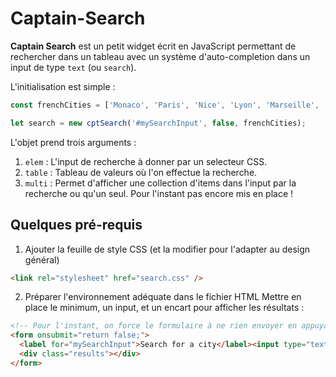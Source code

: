 # Captain-Search

**Captain Search** est un petit widget écrit en JavaScript permettant de rechercher dans un tableau avec un système d'auto-completion dans un input de type `text` (ou `search`).

L'initialisation est simple :

```javascript
const frenchCities = ['Monaco', 'Paris', 'Nice', 'Lyon', 'Marseille', 'Bordeaux', 'Saint-Etienne', 'Rennes', 'Troyes', 'Metz', 'Strasbourg', 'Lille', 'Nantes', 'Amiens', 'Caen', 'Montpelier', 'Guingamps', 'Dijon', 'Toulouse', 'Angers'];

let search = new cptSearch('#mySearchInput', false, frenchCities);
```
L'objet prend trois arguments :

1. `elem` :
	L'input de recherche à donner par un selecteur CSS.
2. `table` :
	Tableau de valeurs où l'on effectue la recherche.
3. `multi` :
	Permet d'afficher une collection d'items dans l'input par la recherche ou qu'un seul. Pour l'instant pas encore mis en place !


## Quelques pré-requis

1. Ajouter la feuille de style CSS (et la modifier pour l'adapter au design général)
```html
<link rel="stylesheet" href="search.css" />
```

2. Préparer l'environnement adéquate dans le fichier HTML
Mettre en place le minimum, un input, et un encart pour afficher les résultats :

```html
<!-- Pour l'instant, on force le formulaire à ne rien envoyer en appuyant sur "Enter" -->
<form onsubmit="return false;">
  <label for="mySearchInput">Search for a city</label><input type="text" placeholder="ex: Nice" id="mySearchInput" autocomplete="off" />
  <div class="results"></div>
</form>
```
